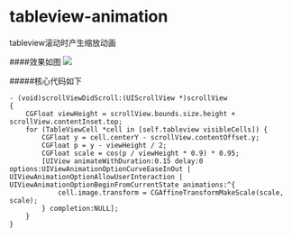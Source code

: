 # tableview-animation
tableview滚动时产生缩放动画

####效果如图
![](https://github.com/crossPQW/tableview-animation/blob/master/tableview-animation/tableviewAnimation.gif)

#####核心代码如下
~~~
- (void)scrollViewDidScroll:(UIScrollView *)scrollView
{
    CGFloat viewHeight = scrollView.bounds.size.height + scrollView.contentInset.top;
    for (TableViewCell *cell in [self.tableview visibleCells]) {
        CGFloat y = cell.centerY - scrollView.contentOffset.y;
        CGFloat p = y - viewHeight / 2;
        CGFloat scale = cos(p / viewHeight * 0.9) * 0.95;
        [UIView animateWithDuration:0.15 delay:0 options:UIViewAnimationOptionCurveEaseInOut | UIViewAnimationOptionAllowUserInteraction | UIViewAnimationOptionBeginFromCurrentState animations:^{
            cell.image.transform = CGAffineTransformMakeScale(scale, scale);
        } completion:NULL];
    }
}
~~~
